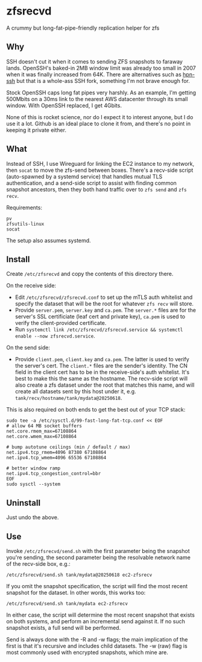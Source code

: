 # zfsrecvd
A crummy but long-fat-pipe-friendly replication helper for zfs

## Why

SSH doesn't cut it when it comes to sending ZFS snapshots to faraway lands. OpenSSH's baked-in 2MB window limit was already too small in 2007 when it was finally increased from 64K. There are alternatives such as [hpn-ssh]([https://github.com/rapier1/hpn-ssh) but that is a whole-ass SSH fork, something I'm not brave enough for.

Stock OpenSSH caps long fat pipes very harshly. As an example, I'm getting 500Mbits on a 30ms link to the nearest AWS datacenter through its small window. With OpenSSH replaced, I get 4Gbits. 

None of this is rocket science, nor do I expect it to interest anyone, but I do use it a lot. Github is an ideal place to clone it from, and there's no point in keeping it private either.

## What

Instead of SSH, I use Wireguard for linking the EC2 instance to my network, then `socat` to move the zfs-send between boxes. There's a recv-side script (auto-spawned by a systemd service) that handles mutual TLS authentication, and a send-side script to assist with finding common snapshot ancestors, then they both hand traffic over to `zfs send` and `zfs recv`.

Requirements:

```
pv
zfsutils-linux
socat
```

The setup also assumes systemd.

## Install

Create `/etc/zfsrecvd` and copy the contents of this directory there. 

On the receive side: 

- Edit `/etc/zfsrecvd/zfsrecvd.conf` to set up the mTLS auth whitelist and specify the dataset that will be the root for whatever `zfs recv` will store.
- Provide `server.pem`, `server.key` and `ca.pem`. The `server.*` files are for the server's SSL certificiate (leaf cert and private key), `ca.pem` is used to verify the client-provided certificate.
- Run `systemctl link /etc/zfsrecvd/zfsrecvd.service && systemctl enable --now zfsrecvd.service`. 

On the send side:

- Provide `client.pem`, `client.key` and `ca.pem`. The latter is used to verify the server's cert. The `client.*` files are the sender's identity. The CN field in the client cert has to be in the receive-side's auth whitelist. It's best to make this the same as the hostname. The recv-side script will also create a zfs dataset under the root that matches this name, and will create all datasets sent by this host under it, e.g. `tank/recv/hostname/tank/mydata@20250618`.

This is also required on both ends to get the best out of your TCP stack:

```
sudo tee -a /etc/sysctl.d/99-fast-long-fat-tcp.conf << EOF
# allow 64 MB socket buffers
net.core.rmem_max=67108864
net.core.wmem_max=67108864

# bump autotune ceilings (min / default / max)
net.ipv4.tcp_rmem=4096 87380 67108864
net.ipv4.tcp_wmem=4096 65536 67108864

# better window ramp
net.ipv4.tcp_congestion_control=bbr
EOF
sudo sysctl --system
```

## Uninstall

Just undo the above.

## Use

Invoke `/etc/zfsrecvd/send.sh` with the first parameter being the snapshot you're sending, the second parameter being the resolvable network name of the recv-side box, e.g.:

```
/etc/zfsrecvd/send.sh tank/mydata@20250618 ec2-zfsrecv
```

If you omit the snapshot specification, the script will find the most recent snapshot for the dataset. In other words, this works too:

```
/etc/zfsrecvd/send.sh tank/mydata ec2-zfsrecv
```

In either case, the script will determine the most recent snapshot that exists on both systems, and perform an incremental send against it. If no such snapshot exists, a full send will be performed.

Send is always done with the -R and -w flags; the main implication of the first is that it's recursive and includes child datasets. The -w (raw) flag is most commonly used with encrypted snapshots, which mine are.

